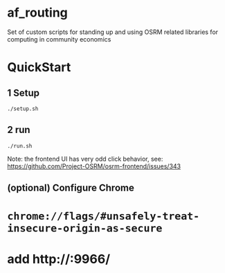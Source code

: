 # af_routing
Set of custom scripts for standing up and using OSRM related libraries for computing in community economics

# QuickStart

## 1 Setup
`./setup.sh`

## 2 run
`./run.sh`

Note: the frontend UI has very odd click behavior, see: https://github.com/Project-OSRM/osrm-frontend/issues/343

## (optional) Configure Chrome
# `chrome://flags/#unsafely-treat-insecure-origin-as-secure`
# add http://<localhost>:9966/
